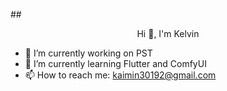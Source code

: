 ##<p align="center"> Hi 👋, I'm Kelvin <p>

- 🔭 I’m currently working on PST  
- 🌱 I’m currently learning Flutter and ComfyUI  
- 📫 How to reach me: kaimin30192@gmail.com  
<!--
**kaimin30192/kaimin30192** is a ✨ _special_ ✨ repository because its `README.md` (this file) appears on your GitHub profile.

Here are some ideas to get you started:

- 🔭 I’m currently working on ...
- 🌱 I’m currently learning ...
- 👯 I’m looking to collaborate on ...
- 🤔 I’m looking for help with ...
- 💬 Ask me about ...
- 📫 How to reach me: ...
- 😄 Pronouns: ...
- ⚡ Fun fact: ...
-->
